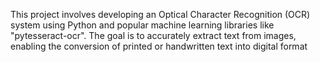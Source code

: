 This project involves developing an Optical Character Recognition (OCR) system using Python and popular machine learning libraries like "pytesseract-ocr". The goal is to accurately extract text from images, enabling the conversion of printed or handwritten text into digital format

